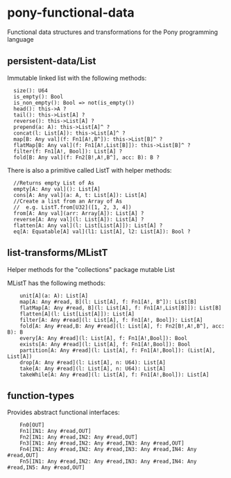 # pony-functional-data
Functional data structures and transformations for the Pony programming language


## persistent-data/List

Immutable linked list with the following methods:
```
  size(): U64
  is_empty(): Bool
  is_non_empty(): Bool => not(is_empty())
  head(): this->A ?
  tail(): this->List[A] ?
  reverse(): this->List[A] ?
  prepend(a: A): this->List[A]^ ?
  concat(l: List[A]): this->List[A]^ ?
  map[B: Any val](f: Fn1[A!,B^]): this->List[B]^ ?
  flatMap[B: Any val](f: Fn1[A!,List[B]]): this->List[B]^ ?
  filter(f: Fn1[A!, Bool]): List[A] ?
  fold[B: Any val](f: Fn2[B!,A!,B^], acc: B): B ?

```

There is also a primitive called ListT with helper methods:
```
  //Returns empty List of As
  empty[A: Any val](): List[A]
  cons[A: Any val](a: A, t: List[A]): List[A]
  //Create a list from an Array of As
  //  e.g. ListT.from[U32]([1, 2, 3, 4])
  from[A: Any val](arr: Array[A]): List[A] ?
  reverse[A: Any val](l: List[A]): List[A] ?
  flatten[A: Any val](l: List[List[A]]): List[A] ?
  eq[A: Equatable[A] val](l1: List[A], l2: List[A]): Bool ?

```

## list-transforms/MListT

Helper methods for the "collections" package mutable List

MListT has the following methods:

```
    unit[A](a: A): List[A]
    map[A: Any #read, B](l: List[A], f: Fn1[A!, B^]): List[B]
    flatMap[A: Any #read, B](l: List[A], f: Fn1[A!,List[B]]): List[B]
    flatten[A](l: List[List[A]]): List[A]
    filter[A: Any #read](l: List[A], f: Fn1[A!, Bool]): List[A]
    fold[A: Any #read,B: Any #read](l: List[A], f: Fn2[B!,A!,B^], acc: B): B
    every[A: Any #read](l: List[A], f: Fn1[A!,Bool]): Bool
    exists[A: Any #read](l: List[A], f: Fn1[A!,Bool]): Bool
    partition[A: Any #read](l: List[A], f: Fn1[A!,Bool]): (List[A], List[A])
    drop[A: Any #read](l: List[A], n: U64): List[A]
    take[A: Any #read](l: List[A], n: U64): List[A]
    takeWhile[A: Any #read](l: List[A], f: Fn1[A!,Bool]): List[A]
```

## function-types

Provides abstract functional interfaces:
```
    Fn0[OUT]
    Fn1[IN1: Any #read,OUT]
    Fn2[IN1: Any #read,IN2: Any #read,OUT]
    Fn3[IN1: Any #read,IN2: Any #read,IN3: Any #read,OUT]
    Fn4[IN1: Any #read,IN2: Any #read,IN3: Any #read,IN4: Any #read,OUT]
    Fn5[IN1: Any #read,IN2: Any #read,IN3: Any #read,IN4: Any #read,IN5: Any #read,OUT]
```